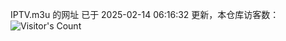 IPTV.m3u 的网址 已于 2025-02-14 06:16:32 更新，本仓库访客数：![Visitor's Count](https://profile-counter.glitch.me/hero1898_tv/count.svg)
